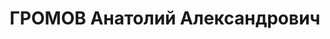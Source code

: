 ---
title: ГРОМОВ Анатолий Александрович
description: "1896 року народження, м. Одеса, єврей, освіта середня, член ВКП(б).\
  \ Проживав: Донецька область, м. Макіївка, 13 лінія, 10 просп., буд. № 24. Завідуючий\
  \ міськфінвідділом. \n  Заарештований 29 липня 1937 року. Засуджений виїзною сесією\
  \ військової колегії Верховного Суду СРСР у м. Сталіно до розстрілу з конфіскацією\
  \ майна. Вирок приведений до виконання у м. Сталіно 3 грудня 1937 року. \n  Реабілітований\
  \ у 1956 році."
---